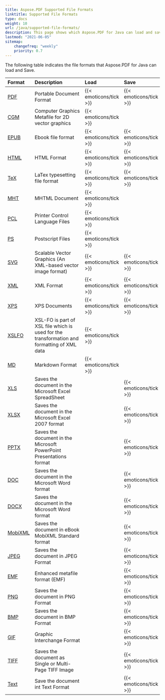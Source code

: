 ```yaml
---
title: Aspose.PDF Supported File Formats
linktitle: Supported File Formats
type: docs
weight: 10
url: /java/supported-file-formats/
description: This page shows which Aspose.PDF for Java can load and save file formats.
lastmod: "2021-06-05"
sitemap:
    changefreq: "weekly"
    priority: 0.7
---
```


The following table indicates the file formats that Aspose.PDF for Java can load and Save.

|**Format**|**Description**|**Load**|**Save**|**Remarks**|
| :- | :- | :- | :- | :- |
|[PDF](https://wiki.fileformat.com/pdf/)|Portable Document Format|{{< emoticons/tick >}}|{{< emoticons/tick >}} | |
|[CGM](https://wiki.fileformat.com/page-description-language/cgm/)|Computer Graphics Metafile for 2D vector graphics|{{< emoticons/tick >}}| | |
|[EPUB](https://wiki.fileformat.com/ebook/epub/)|Ebook file format|{{< emoticons/tick >}}|{{< emoticons/tick >}}| |
|[HTML](https://wiki.fileformat.com/web/html/)|HTML Format|{{< emoticons/tick >}}|{{< emoticons/tick >}}| |
|[TeX](https://wiki.fileformat.com/page-description-language/tex/)|LaTex typesetting file format|{{< emoticons/tick >}}|{{< emoticons/tick >}}| |
|[MHT](https://wiki.fileformat.com/web/mhtml/)|MHTML Document|{{< emoticons/tick >}}| | |
|[PCL](https://wiki.fileformat.com/page-description-language/pcl/)|Printer Control Language Files|{{< emoticons/tick >}}| | |
|[PS](https://wiki.fileformat.com/page-description-language/ps/)|Postscript Files|{{< emoticons/tick >}}| | |
|[SVG](https://wiki.fileformat.com/page-description-language/svg/)|Scalable Vector Graphics (An XML-based vector image format)|{{< emoticons/tick >}}|{{< emoticons/tick >}}| |
|[XML](https://wiki.fileformat.com/web/xml/)|XML Format|{{< emoticons/tick >}}|{{< emoticons/tick >}}| |
|[XPS](https://wiki.fileformat.com/page-description-language/xps/)|XPS Documents|{{< emoticons/tick >}}|{{< emoticons/tick >}}| |
|[XSLFO](https://wiki.fileformat.com/page-description-language/xslfo/)|XSL-FO is part of XSL file which is used for the transformation and formatting of XML data|{{< emoticons/tick >}}| | |
|[MD](https://wiki.fileformat.com/specification/word-processing/md/)|Markdown Format|{{< emoticons/tick >}}| | |
|[XLS](https://wiki.fileformat.com/spreadsheet/xls/)|Saves the document in the Microsoft Excel SpreadSheet| |{{< emoticons/tick >}}| |
|[XLSX](https://wiki.fileformat.com/spreadsheet/xlsx/)|Saves the document in the Microsoft Excel 2007 format| |{{< emoticons/tick >}}| |
|[PPTX](https://wiki.fileformat.com/presentation/pptx/)|Saves the document in the Microsoft PowerPoint Presentations format| |{{< emoticons/tick >}}| |
|[DOC](https://wiki.fileformat.com/word-processing/doc/)|Saves the document in the Microsoft Word format| |{{< emoticons/tick >}}| |
|[DOCX](https://wiki.fileformat.com/specification/word-processing/docx/)|Saves the document in the Microsoft Word format| |{{< emoticons/tick >}}| |
|[MobiXML](https://wiki.fileformat.com/ebook/mobi/)|Saves the document in eBook MobiXML Standard format| |{{< emoticons/tick >}}| |
|[JPEG](https://wiki.fileformat.com/image/jpeg/)|Saves the document in JPEG Format| |{{< emoticons/tick >}}| |
|[EMF](https://wiki.fileformat.com/image/emf/)|Enhanced metafile format (EMF)| |{{< emoticons/tick >}}| |
|[PNG](https://wiki.fileformat.com/image/png/)|Saves the document in PNG Format| |{{< emoticons/tick >}}| |
|[BMP](https://wiki.fileformat.com/image/bmp/)|Saves the document in BMP Format| |{{< emoticons/tick >}}| |
|[GIF](https://wiki.fileformat.com/image/gif/)|Graphic Interchange Format| |{{< emoticons/tick >}}| |
|[TIFF](https://wiki.fileformat.com/image/tiff/)|Saves the document as Single or Multi-Page TIFF Image| |{{< emoticons/tick >}}| |
|[Text](https://wiki.fileformat.com/specification/word-processing/txt/)|Save the document int Text Format| |{{< emoticons/tick >}}| |
